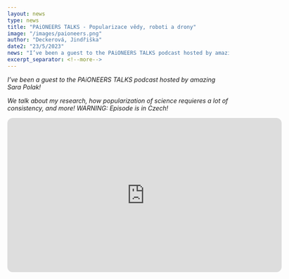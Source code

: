 ```yaml
---
layout: news
type: news
title: "PAiONEERS TALKS - Popularizace vědy, roboti a drony"
image: "/images/paioneers.png"
author: "Deckerová, Jindřiška"
date2: "23/5/2023"
news: "I’ve been a guest to the PAiONEERS TALKS podcast hosted by amazing Sara Polak!"
excerpt_separator: <!--more-->
---
```

*I’ve been a guest to the PAiONEERS TALKS podcast hosted by amazing Sara Polak!*
<!--more-->

*We talk about my research, how popularization of science requieres a lot of consistency, and more! *WARNING: Episode is in Czech!**


<iframe style="border-radius:12px" src="https://open.spotify.com/embed/episode/3iZ96Gss1dPHtcl2d80FSe/video?utm_source=generator" 
width="624" height="351" frameBorder="0" allowfullscreen="" allow="autoplay; clipboard-write; encrypted-media; fullscreen; picture-in-picture" 
loading="lazy"></iframe>